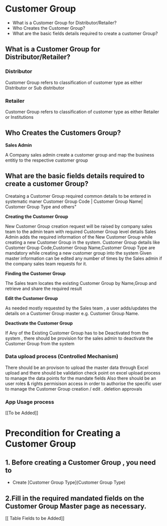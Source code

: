 # Customer Group 

* What is a Customer Group for Distributor/Retailer?		
* Who Creates the Customer Group?	
* What are the basic fields details required to create a customer Group?

## What is a Customer Group for Distributor/Retailer?	
### Distributor
Customer Group refers to classification of customer type as either Distributor or Sub distributor

### Retailer
Customer Group refers to classification of customer type as either Retailer or Institutions 


## Who Creates the Customers Group?		
**Sales Admin**

A Company sales admin create a customer group and map the business entitiy to the respective customer group 

## What are the basic fields details required to create a customer Group?	
Creataing a Customer Group required common details to be entered in systematic maner
Customer Group Code | Customer Group Name| Customer Group Type and others"

**Creating the  Customer Group**

 New Customer Group creation request will be raised by company sales team to the admin team with required Customer Group level details 
Sales Admin adds the required information of the New Customer Group while creating a new Customer Group in the system. Customer Group details like Customer Group Code,Customer Group Name,Customer Group Type are mandatory while creating a new customer group into the system
Given master information can be edited any number of times by the Sales admin if the company sales team requests for it. 

**Finding the Customer Group**

The Sales team locates the existing Customer Group by Name,Group and retrieve and share the required result 

**Edit the Customer Group**

As needed mostly requested by the Sales team , a user adds/updates the details on a Customer Group master e.g. Customer Group Name. 

**Deactivate the Customer Group**

If Any of the Existing Customer Group has to be Deactivated from the system , there should be provision for the sales admin to deactivate the Customer Group from the system

### Data upload process (Controlled Mechanism)
There should be an provison to upload the master data through Excel upload and there should be validation check point on excel upload process to manage the data points for the mandate fields
Also there should be an user roles & rights permisison access in order to authorise the specific user to manage the Customer Group creation / edit . deletion approvals 

### App Usage process 

  [[To be Added]]


# Precondition for Creating a Customer Group  

## 1. Before creating a Customer Group , you need to 
* Create [Customer Group Type](Customer Group Type)

## 2.Fill in the required mandated  fields on the Customer Group Master page as necessary.

[[ Table Fields to be Added]]



